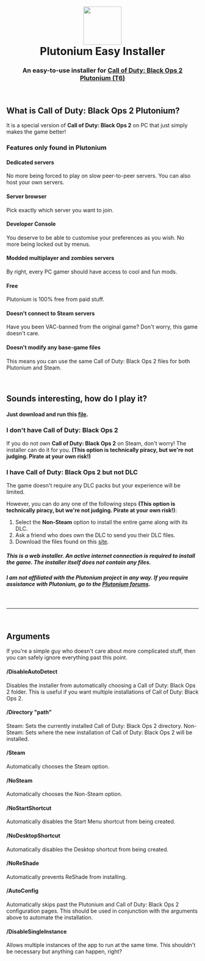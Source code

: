 <h1 align="center">
    <img src="https://forum.plutonium.pw/assets/uploads/system/avatar-default.png" width="100"/>
  <br>Plutonium Easy Installer
</h1>
                                                                                            
<h3 align="center"> An easy-to-use installer for <a href="https://plutonium.pw/">Call of Duty: Black Ops 2 Plutonium (T6)</a></h3>

<br/>

## What is Call of Duty: Black Ops 2 Plutonium?
It is a special version of **Call of Duty: Black Ops 2** on PC that just simply makes the game better!

### Features only found in Plutonium
#### Dedicated servers
No more being forced to play on slow peer-to-peer servers. You can also host your own servers.

#### Server browser
Pick exactly which server you want to join.

#### Developer Console
You deserve to be able to customise your preferences as you wish. No more being locked out by menus.

#### Modded multiplayer and zombies servers
By right, every PC gamer should have access to cool and fun mods.

#### Free
Plutonium is 100% free from paid stuff.

#### Doesn't connect to Steam servers
Have you been VAC-banned from the original game? Don't worry, this game doesn't care.

#### Doesn't modify any base-game files
This means you can use the same Call of Duty: Black Ops 2 files for both Plutonium and Steam.

<br/>

## Sounds interesting, how do I play it?
#### Just download and run this [file](https://github.com/dynamiquel/Plutonium-EasyInstaller/releases/download/v1/Plutonium.Easy.Installer.exe).

### I don't have Call of Duty: Black Ops 2
If you do not own **Call of Duty: Black Ops 2** on Steam, don't worry! The installer can do it for you. **(This option is technically piracy, but we're not judging. Pirate at your own risk!)**

### I have Call of Duty: Black Ops 2 but not DLC
The game doesn't require any DLC packs but your experience will be limited.

However, you can do any one of the following steps **(This option is technically piracy, but we're not judging. Pirate at your own risk!)**:
1. Select the **Non-Steam** option to install the entire game along with its DLC.
2. Ask a friend who does own the DLC to send you their DLC files.
3. Download the files found on this [site](https://cabconmodding.com/threads/black-ops-2-map-packs-download.1298/).

##### This is a web installer. An active internet connection is required to install the game. The installer itself does not contain any files.
##### I am not affiliated with the Plutonium project in any way. If you require assistance with Plutonium, go to the [Plutonium forums](https://forum.plutonium.pw/).

<br/>

---

<br/>

## Arguments
If you're a simple guy who doesn't care about more complicated stuff, then you can safely ignore everything past this point.

#### /DisableAutoDetect
Disables the installer from automatically choosing a Call of Duty: Black Ops 2 folder. This is useful if you want multiple installations of Call of Duty: Black Ops 2.

#### /Directory "path"
Steam: Sets the currently installed Call of Duty: Black Ops 2 directory.
Non-Steam: Sets where the new installation of Call of Duty: Black Ops 2 will be installed.

#### /Steam
Automatically chooses the Steam option.

#### /NoSteam
Automatically chooses the Non-Steam option.

#### /NoStartShortcut
Automatically disables the Start Menu shortcut from being created.

#### /NoDesktopShortcut
Automatically disables the Desktop shortcut from being created.

#### /NoReShade
Automatically prevents ReShade from installing.

#### /AutoConfig
Automatically skips past the Plutonium and Call of Duty: Black Ops 2 configuration pages. This should be used in conjunction with the arguments above to automate the installation.

#### /DisableSingleInstance
Allows multiple instances of the app to run at the same time. This shouldn't be necessary but anything can happen, right?
